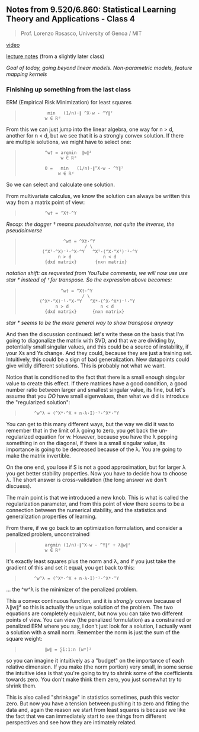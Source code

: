 ## Notes from 9.520/6.860: Statistical Learning Theory and Applications - Class 4
> Prof. Lorenzo Rosasco, University of Genoa / MIT

[video](https://www.youtube.com/live/_hOZw7SsTXc?si=zzCKphDZ1BmXHv1-)

[lecture notes](https://github.com/sebastiani/6.860-Statistical-Learning-Theory/blob/master/lectures/lecture4_features_and_kernels/Class04_Feature%2BKernels.pdf) (from a slightly later class)

_Goal of today, going beyond linear models. Non-parametric models, feature mapping kernels_

### Finishing up something from the last class

ERM (Empirical Risk Minimization) for least squares

>               min   (1/n)·∥ ^X·w - ^Y∥² 
>              w ∈ ℝᵈ  

From this we can just jump into the linear algebra, 
one way for n > d, another for n < d, but we see that 
it is a strongly convex solution. If there are 
multiple solutions, we might have to select one:

>              ^w† = argmin  ∥w∥²
>                    w ∈ ℝᵈ  
>
>              O =   min   (1/n)·∥^X·w - ^Y∥² 
>                   w ∈ ℝᵈ  

So we can select and calculate one solution.

From multivariate calculus, we know the solution can 
always be written this way from a matrix point of view:

>              ^w† = ^X†·^Y

_Recap: the dagger † means pseudoinverse, not quite the
inverse, the pseudoinverse_

>                     ^w† = ^X†·^Y
>                             / \ 
>             (^Xᵀ·^X)⁻¹·^X·^Y   ^Xᵀ·(^X·^Xᵀ)⁻¹·^Y
>                   n > d            n < d
>              {dxd matrix}       {nxn matrix}

_notation shift: as requested from YouTube comments, we 
will now use use star * instead of ᵀ for transpose. So 
the expression above becomes:_

>                    ^w† = ^X†·^Y
>                            / \ 
>            (^X*·^X)⁻¹·^X·^Y   ^X*·(^X·^X*)⁻¹·^Y
>                  n > d            n < d
>              {dxd matrix}      {nxn matrix}

_star * seems to be the more general way to show 
transpose anyway_

And then the discussion continued: let's write these 
on the basis that I'm going to diagonalize the matrix 
with SVD, and that we are dividing by, potentially 
small singular values, and this could be a source of 
instability, if your Xs and Ys change. And they could, 
because they are just a training set. Intuitively, 
this could be a sign of bad generalization. New 
datapoints could give wildly different solutions. This 
is probably not what we want.

Notice that is conditioned to the fact that there is a 
small enough singular value to create this effect. If 
there matrices have a good condition, a good number 
ratio between larger and smallest singular value, its 
fine, but let's assume that you _DO_ have small 
eigenvalues, then what we did is introduce the 
"regularized solution":

>          ^w^λ = (^X*·^X + n·λ·I)⁻¹·^X*·^Y

You can get to this many different ways, but the way 
we did it was to remember that in the limit of λ going 
to zero, you get back the un-regularized equation for 
w. However, because you have the λ popping something 
in on the diagonal, if there is a small singular value, 
its importance is going to be decreased because of the 
λ. You are going to make the matrix invertible. 

On the one end, you lose if S is not a good approximation, 
but for larger λ you get better stability properties.
Now you have to decide how to choose λ. The short answer 
is cross-validation (the long answer we don't discuess).

The main point is that we introduced a new knob. This is 
what is called the regularization parameter, and from 
this point of view there seems to be a connection 
between the numerical stability, and the statistics and 
generalization properties of learning. 

From there, if we go back to an optimization formulation, 
and consider a penalized problem, unconstrained

>              argmin (1/n)·∥^X·w - ^Y∥² + λ∥w∥²
>              w ∈ ℝᵈ  

It's exactly least squares plus the norm and λ, and if 
you just take the gradient of this and set it equal, you 
get back to this:

>          ^w^λ = (^X*·^X + n·λ·I)⁻¹·^X*·^Y

... the ^w^λ is the minimizer of the penalized problem.

This a convex continuous function, and it is _strongly_ 
convex because of λ∥w∥² so this is actually the unique 
solution of the problem. The two equations are completely 
equivalent, but now you can take two different points of 
view. You can view (the penalized formulation) as a 
constrained or penalized ERM where you say, I don't just 
look for a solution, I actually want a solution 
with a small norm. Remember the norm is just the sum 
of the square weight:

>              ∥w∥ = ∑i:1:n (w*)²

so you can imagine it intuitively as a "budget" on the 
importance of each relative dimension. If you make
(the norm portion) very small, in some sense the intuitive 
idea is that you're going to try to shrink some of the 
coefficients towards zero. You don't make think them zero, 
you just somewhat try to shrink them. 

This is also called "shrinkage" in statistics sometimes, 
push this vector zero. But now you have a tension between 
pushing it to zero and fitting the data and, again the 
reason we start from least squares is because we like the 
fact that we can immediately start to see things from 
different perspectives and see how they are intimately 
related. 





